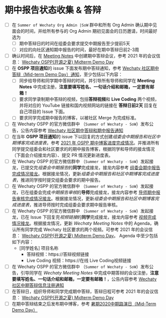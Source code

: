 # 期中报告状态收集 & 答辩

- [ ] 在 `Summer of Wechaty Org Admin |SoW` 群中和所有 Org Admin 确认期中见面会的时间，并给所有参与的 Org Admin 期初见面会的日历邀请，时间最好选为
  - [ ] 期中答辩日的时间在组委会要求提交中期报告至少提前5天
  - [ ] 对应的向社区通知期中报告的时间，最好在期中答辩日前2-3周
- [ ] 确认时间后，在 [Meeting Notes](https://docs.google.com/document/d/1fVCk8qRYc4RKGMf2UY5HOe07hEhPUOpGC34v88GEFJg/edit) 中创建期中答辩会议，参考 2021 年的会议信息： [Wechaty OSPP(开源之夏) Midterm Demo Day](https://docs.google.com/document/d/1fVCk8qRYc4RKGMf2UY5HOe07hEhPUOpGC34v88GEFJg/edit#heading=h.5ztnno5qivcb)
- [ ] 在 **OSPP 项目通知**的 issue 下面发布期中答辩通知，参考 [Wechaty 社区期中答辩（Mid-term Demo Day）通知](https://github.com/wechaty/summer/issues/79#issuecomment-899086777)，至少包括以下内容：
  - [ ] 同步给导师和同学期中答辩的时间，并引导所有导师和同学在 **Meeting Notes** 中完成注册，**注意要填写姓名、一句话介绍和邮箱，一定要有邮箱！**
  - [ ] 要求同学录制期中答辩的视频，包括**答辩视频**和 **Live Coding** 两个视频，并将对应的 YouTube 链接和国内视频网站的链接在 **答辩日前2天** 回复在自己项目的 Issue 下面。
  - [ ] 要求同学完成期中报告的博客，以被社区 Merge 为完成标准。
- [ ] 在 Wechaty OSPP 的官方微信群中 （`Summer of Wechaty - SoW`）发布公告，公告内容参考 [Wechaty 社区期中答辩和期中报告通知](template/announcement-mid-term-report-template.txt)
- [ ] 在当年 **OSPP 项目通知**的 issue 下以回复的方式创建*组委会中期报告和社区中期博客完成进度表*，参考 [2021 年 OSPP 期中博客进度完成情况](https://github.com/wechaty/summer/issues/79#issuecomment-899023310)。并推进所有同学提交组委会和社区要求的的期中报告博客，根据同学和导师的接龙情况（下面会介绍接龙内容）、提交 PR 情况更新进度表。
- [ ] 在 Wechaty OSPP 的官方微信群中 （`Summer of Wechaty - SoW`）发起接龙，已提交完*组委会中期报告*的**同学**完成接龙，接龙内容参考 [组委会期中报告完成情况接龙](template/fan-tan-mid-report-student-template.txt)。根据接龙情况，更新*组委会中期报告和社区中期博客完成进度表*，推进同学按时提交组委会要求的期中报告。
- [ ] 在 Wechaty OSPP 的官方微信群中 （`Summer of Wechaty - SoW`）发起接龙，已在组委会完成*中期报告审核*的**导师**完成接龙，接龙内容参考 [导师期中报告审核完成情况接龙](template/fan-tan-mid-report-mentor-template.txt)。根据接龙情况，更新*组委会中期报告和社区中期博客完成进度表*，推进导师按时完成组委会要求期中报告审核。
- [ ] 在 Wechaty OSPP 的官方微信群中 （`Summer of Wechaty - SoW`）发起接龙，已在 Issue 下回复完*视频链接*的**同学**完成接龙，接龙内容参考 [视频完成情况接龙](template/fan-tan-mid-report-video-template.txt)。根据接龙情况，更新 *Wechaty Meeting Notes* 中的 Agenda，确认所有同学完成 Wechaty 社区要求的两个视频。可参考 2021 年的会议信息： [Wechaty OSPP(开源之夏) Midterm Demo Day](https://docs.google.com/document/d/1fVCk8qRYc4RKGMf2UY5HOe07hEhPUOpGC34v88GEFJg/edit#heading=h.5ztnno5qivcb)。 Agenda 中至少包括如下内容：
  - [同学姓名] 项目名称
    - 答辩视频：https://答辩视频链接
    - Live Coding 视频：https://在线 Live Coding视频链接
- [ ] 在 Wechaty OSPP 的官方微信群中 （`Summer of Wechaty - SoW`）发布公告，引导同学在 *Wechaty Meeting Notes* 中完成中期答辩的会议注册，**注意要填写姓名、一句话介绍和邮箱，一定要有邮箱！**，公告内容参考 [Wechaty 社区中期答辩信息注册通知](template/announcement-mid-term-meeting-template.txt)
- [ ] 在答辩日，组织导师和同学完成期中答辩，答辩日程可参考 2021 年的会议信息： [Wechaty OSPP(开源之夏) Midterm Demo Day](https://docs.google.com/document/d/1fVCk8qRYc4RKGMf2UY5HOe07hEhPUOpGC34v88GEFJg/edit#heading=h.5ztnno5qivcb)
- [ ] 在期中答辩结束之后发布期中博客，参考 [暑期2020中期路演日（Mid-Term Demo Day）](https://wechaty.js.org/2020/08/22/summer-2020-wechaty-soc-midterm-demo-day/)
